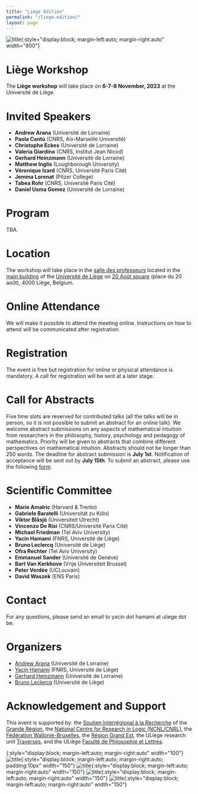 ```yaml
---
title: "Liège Edition"
permalink: "/liege-edition/"
layout: page
---
```


![title](/assets/img/liege-4.jpg){:style="display:block; margin-left:auto; margin-right:auto" width="800"}

# Liège Workshop

The **Liège workshop** will take place on **6-7-8 November, 2023** at the Université de Liège.

# Invited Speakers

- **Andrew Arana** (Université de Lorraine)
- **Paola Cantù** (CNRS, Aix-Marseille Université)
- **Christophe Eckes** (Université de Lorraine)
- **Valeria Giardino** (CNRS, Institut Jean Nicod)
- **Gerhard Heinzmann** (Université de Lorraine)
- **Matthew Inglis** (Loughborough University)
- **Véronique Izard** (CNRS, Université Paris Cité)
- **Jemma Lorenat** (Pitzer College)
- **Tabea Rohr** (CNRS, Université Paris Cité)
- **Daniel Usma Gomez** (Université de Lorraine)

# Program

TBA.

# Location

The workshop will take place in the [salle des professeurs](https://www.campus.uliege.be/cms/c_9200994/fr/la-salle-des-professeurs-location) located in the [main building](https://www.campus.uliege.be/cms/c_1770920/fr/a1-batiment-central-20-aout) of the [Université de Liège](https://www.uliege.be/) on [20 Août square](https://goo.gl/maps/pANAdzVn5W2P65sR8?coh=178573&entry=tt) (place du 20 août), 4000 Liège, Belgium.

# Online Attendance

We will make it possible to attend the meeting online. Instructions on how to attend will be communicated after registration.

# Registration

The event is free but registration for online or physical attendance is mandatory. A call for registration will be sent at a later stage.

# Call for Abstracts

Five time slots are reserved for contributed talks (all the talks will be in person, so it is not possible to submit an abstract for an online talk). We welcome abstract submissions on any aspects of mathematical intuition from researchers in the philosophy, history, psychology and pedagogy of mathematics. Priority will be given to abstracts that combine different perspectives on mathematical intuition. Abstracts should not be longer than 250 words. The deadline for abstract submission is **July 1st**. Notification of acceptance will be sent out by **July 15th**. To submit an abstract, please use the following [form](https://forms.gle/vSMNusELhGu9TFBx5).

# Scientific Committee

- **Marie Amalric** (Harvard & Trento)
- **Gabriele Baratelli** (Universität zu Köln)
- **Viktor Blåsjö** (Universiteit Utrecht)
- **Vincenzo De Risi** (CNRS/Université Paris Cité)
- **Michael Friedman** (Tel Aviv University)
- **Yacin Hamami** (FNRS, Université de Liège)
- **Bruno Leclercq** (Université de Liège)
- **Ofra Rechter** (Tel Aviv University)
- **Emmanuel Sander** (Université de Genève)
- **Bart Van Kerkhove** (Vrije Universiteit Brussel)
- **Peter Verdée** (UCLouvain)
- **David Waszek** (ENS Paris)

# Contact

For any questions, please send an email to yacin dot hamami at uliege dot be.

# Organizers

- [Andrew Arana](http://poincare.univ-lorraine.fr/fr/membre-titulaire/andrew-arana) (Université de Lorraine)
- [Yacin Hamami](https://www.yacinhamami.com/) (FNRS, Université de Liège)
- [Gerhard Heinzmann](https://poincare.univ-lorraine.fr/fr/membre-titulaire/gerhard-heinzmann) (Université de Lorraine)
- [Bruno Leclercq](https://www.uliege.be/cms/c_9054334/fr/repertoire?uid=u015356) (Université de Liège)

# Acknowledgement and Support

This event is supported by: the [Soutien Interrégional à la Recherche](https://www.granderegion.net/Actualites/2022/Appel-a-candidature-soutien-interregional-a-la-recherche) of the [Grande Région](https://www.granderegion.net/), the [National Centre for Research in Logic (NCNL/CNRL)](https://www.logic-center.be/), the [Fédération Wallonie-Bruxelles](https://www.federation-wallonie-bruxelles.be/), the [Région Grand Est](https://www.grandest.fr/), the ULiège research unit [Traverses](https://www.traverses.uliege.be/), and the ULiège [Faculté de Philosophie et Lettres](https://www.facphl.uliege.be/).

{:style="display:block; margin-left:auto; margin-right:auto" width="100"}
![title](/assets/img/logo-ulorraine.png){:style="display:block; margin-left:auto; margin-right:auto; padding:10px" width="150"}
![title](/assets/img/logo-uliege.png){:style="display:block; margin-left:auto; margin-right:auto" width="150"}
![title](/assets/img/logo-fwb-couleur-horizontal.jpeg){:style="display:block; margin-left:auto; margin-right:auto" width="150"}
![title](/assets/img/region-grand-est.png){:style="display:block; margin-left:auto; margin-right:auto" width="150"}
